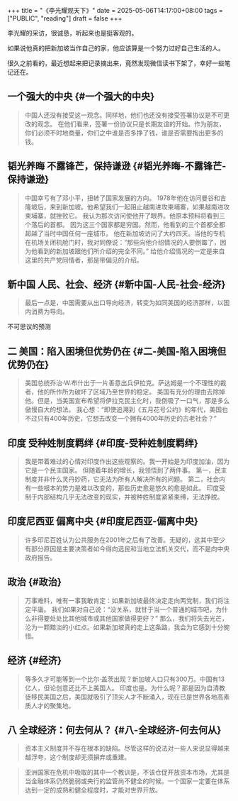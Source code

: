 +++
title = "《李光耀观天下》"
date = 2025-05-06T14:17:00+08:00
tags = ["PUBLIC", "reading"]
draft = false
+++

李光耀的采访，很诚恳，听起来也是挺客观的。

如果说他真的把新加坡当作自己的家，他应该算是一个努力过好自己生活的人。

很久之前看的，最近想起来把记录摘出来，竟然发现微信读书下架了，幸好一些笔记还在。

<!--more-->


## 一个强大的中央 {#一个强大的中央}

> 中国人还没有接受这一观念。同样地，他们也还没有接受签署协议是不可更改的观念。
> 在他们看来，签署一份协议只是长期友谊的开始。作为朋友，你们必须不时地商量，你们之中谁是否多挣了钱，谁是否需要掏出更多的钱。


## 韬光养晦 不露锋芒，保持谦逊 {#韬光养晦-不露锋芒-保持谦逊}

> 中国幸亏有了邓小平，扭转了国家发展的方向。
> 1978年他在访问曼谷和吉隆坡后，来到新加坡。他希望我们一起阻止越南进攻柬埔寨，如果越南进攻柬埔寨，就挫败它。
> 我认为那次访问使他开了眼界。他原本预料将看到三个落后的首都。
> 因为这三个国家都是穷国。然而，他看到的三个首都全都超越了当时中国任何一座城市。
> 他在新加坡访问了大约四天。当他的专机在机场关闭机舱门时，我对同僚说：“那些向他介绍情况的人要倒霉了，因为他看到的新加坡跟他们所介绍的完全不同。”
> 给他介绍情况的一定是来自这里的共产党同情者，那是带偏见的介绍。


## 新中国 人民、社会、经济 {#新中国-人民-社会-经济}

> 最后一点是，中国需要从出口导向经济，转变为如同美国的经济那样，以国内消费为导向。

不可思议的预测


## 二 美国：陷入困境但优势仍在 {#二-美国-陷入困境但优势仍在}

> 美国总统乔治·W.布什出于一片善意出兵伊拉克。萨达姆是一个不理性的裁者，他的所作所为破坏了区域乃至世界的稳定。
> 美国有充分的理由去除掉他。但是，当美国宣布希望将伊拉克民主化时，我倒吸了一口气，那是多么傲慢自大的想法。
> 我心想：“即使追溯到《五月花号公约》的年代，美国也不过只有400年历史，它想去改变一个拥有4000年历史的古老社会？”


## 印度 受种姓制度羁绊 {#印度-受种姓制度羁绊}

> 我是带着难过的心情对印度作出这些观察的。我一开始是为印度加油，因为它是一个民主国家。
> 但随着年龄的增长，我领悟到了两件事。
> 第一，民主制度并非什么灵丹妙药，它无法为所有人解决所有的问题。
> 第二，社会内有一些根本的势力是难以改变的，那些历史愈是悠久的愈是如此。
> 印度受制于内部结构几乎无法改变的现实，并被种姓制度紧紧束缚，无法挣脱。


## 印度尼西亚 偏离中央 {#印度尼西亚-偏离中央}

> 许多印尼百姓认为公共服务在2001年之后有了改善。无疑的，这其中至少有部分原因是主要决策者如今得向选民和当地立法机关交代，而不是向中央政府报告。


## 政治 {#政治}

> 万事难料，唯有一事我敢肯定：如果新加坡最终决定走向两党制，我们将注定平庸。
> 我们如果对自己说：“没关系，就甘于当一个普通的城市吧，为什么非得要处处比其他城市或其他国家做得更好？”
> 那么，我们将失去光芒，沦为一颗黯淡的小红点。如果新加坡真的走上这条路，我会为它感到十分惋惜。


## 经济 {#经济}

> 等多久才可能等到一个比尔·盖茨出现？新加坡人口只有300万。中国有13亿人，但论创意还比不上美国人。
> 印度也是。为什么呢？那是因为自清教徒移民美国之后，美国就吸引了顶尖人才不断涌入，现在已是世界各地高素质人才的聚集地。


## 八 全球经济：何去何从？ {#八-全球经济-何去何从}

> 资本主义制度并不存在根本的缺陷。尽管这样的说法对一些人来说显得越来越浮夸，这个制度却无须摒弃或重建。

<!--quoteend-->

> 亚洲国家在危机中吸取的其中一个教训是，不该仓促开放资本市场，尤其是当金融体系仍然脆弱或央行的监管尚不健全的时候。一个国家一定要在体系达到一定的成熟和健全程度时，才能对世界开放。
